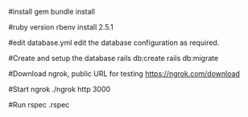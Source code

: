 #install gem 
bundle install 

#ruby version 
rbenv install 2.5.1

#edit database.yml
edit the database configuration as required.

#Create and setup the database 
rails db:create 
rails db:migrate 

#Download ngrok, public URL for testing
https://ngrok.com/download

#Start ngrok 
./ngrok http 3000

#Run rspec 
.rspec
